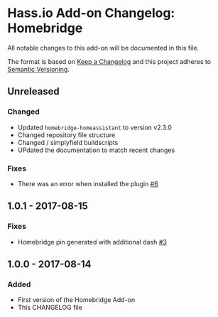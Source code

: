 # Hass.io Add-on Changelog: Homebridge

All notable changes to this add-on will be documented in this file.

The format is based on [Keep a Changelog](http://keepachangelog.com/en/1.0.0/)
and this project adheres to [Semantic Versioning](http://semver.org/spec/v2.0.0.html).

## Unreleased
### Changed
- Updated `homebridge-homeassistant` to version v2.3.0
- Changed repository file structure
- Changed / simplyfield buildscripts
- UPdated the documentation to match recent changes
### Fixes
- There was an error when installed the plugin [#6](https://github.com/hassio-addons/repository/issues/6)

## 1.0.1 - 2017-08-15
### Fixes
- Homebridge pin generated with additional dash [#3](https://github.com/hassio-addons/repository/issues/3)

## 1.0.0 - 2017-08-14
### Added
- First version of the Homebridge Add-on
- This CHANGELOG file
